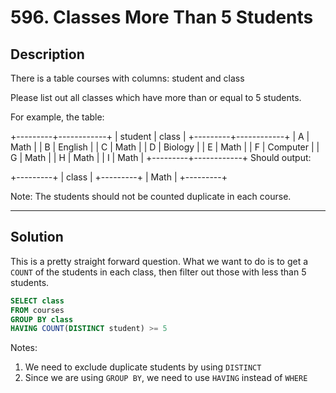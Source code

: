 
# 596. Classes More Than 5 Students

## Description

There is a table courses with columns: student and class

Please list out all classes which have more than or equal to 5 students.

For example, the table:

+---------+------------+
| student | class      |
+---------+------------+
| A       | Math       |
| B       | English    |
| C       | Math       |
| D       | Biology    |
| E       | Math       |
| F       | Computer   |
| G       | Math       |
| H       | Math       |
| I       | Math       |
+---------+------------+
Should output:

+---------+
| class   |
+---------+
| Math    |
+---------+
 

Note:
The students should not be counted duplicate in each course.

---
## Solution

This is a pretty straight forward question.
What we want to do is to get a `COUNT` of the students in each class, then filter out those with less than 5 students.

```sql
SELECT class
FROM courses
GROUP BY class
HAVING COUNT(DISTINCT student) >= 5
```

Notes:
1. We need to exclude duplicate students by using `DISTINCT`
2. Since we are using `GROUP BY`, we need to use `HAVING` instead of `WHERE`
